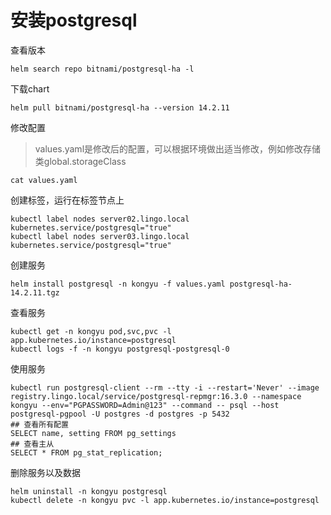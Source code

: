 # 安装postgresql

查看版本

```
helm search repo bitnami/postgresql-ha -l
```

下载chart

```
helm pull bitnami/postgresql-ha --version 14.2.11
```

修改配置

> values.yaml是修改后的配置，可以根据环境做出适当修改，例如修改存储类global.storageClass

```
cat values.yaml
```

创建标签，运行在标签节点上

```
kubectl label nodes server02.lingo.local kubernetes.service/postgresql="true"
kubectl label nodes server03.lingo.local kubernetes.service/postgresql="true"
```

创建服务

```shell
helm install postgresql -n kongyu -f values.yaml postgresql-ha-14.2.11.tgz
```

查看服务

```
kubectl get -n kongyu pod,svc,pvc -l app.kubernetes.io/instance=postgresql
kubectl logs -f -n kongyu postgresql-postgresql-0
```

使用服务

```
kubectl run postgresql-client --rm --tty -i --restart='Never' --image  registry.lingo.local/service/postgresql-repmgr:16.3.0 --namespace kongyu --env="PGPASSWORD=Admin@123" --command -- psql --host postgresql-pgpool -U postgres -d postgres -p 5432
## 查看所有配置
SELECT name, setting FROM pg_settings
## 查看主从
SELECT * FROM pg_stat_replication;
```

删除服务以及数据

```
helm uninstall -n kongyu postgresql
kubectl delete -n kongyu pvc -l app.kubernetes.io/instance=postgresql
```

